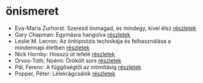 # önismeret

- Eva-Maria Zurhorst: Szeresd önmagad, és mindegy, kivel élsz [részletek](_details/Eva-Maria%20Zurhorst.md#id_513)
- Gary Chapman: Egymásra hangolva [részletek](_details/Gary%20Chapman.md#id_379)
- Leslie M. Lecron: Az önhipnózis technikája és felhasználása a mindennapi életben [részletek](_details/Leslie%20M.%20Lecron.md#id_7)
- Nick Hornby: Hosszú út lefelé [részletek](_details/Nick%20Hornby.md#id_705)
- Orvos-Tóth, Noémi: Örökölt sors [részletek](_details/Orvos-T%C3%B3th%2C%20No%C3%A9mi.md#id_1290)
- Pál, Ferenc: A függőségtől az intimitásig [részletek](_details/P%C3%A1l%2C%20Ferenc.md#id_664)
- Popper, Péter: Lélekrágcsálók [részletek](_details/Popper%2C%20P%C3%A9ter.md#id_763)